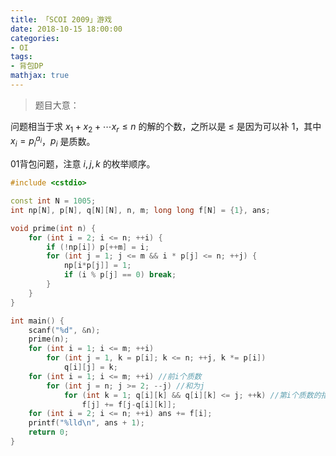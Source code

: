 ```yaml
---
title: 「SCOI 2009」游戏
date: 2018-10-15 18:00:00
categories:
- OI
tags:
- 背包DP
mathjax: true
---
```


> 题目大意：

问题相当于求 $x_1+x_2+\cdots x_r \leq n$ 的解的个数，之所以是 $\leq$ 是因为可以补 $1$，其中 $x_i=p_i^{a_i}$，$p_i$ 是质数。

01背包问题，注意 $i,j,k$ 的枚举顺序。

```c++
#include <cstdio>

const int N = 1005;
int np[N], p[N], q[N][N], n, m; long long f[N] = {1}, ans;

void prime(int n) {
    for (int i = 2; i <= n; ++i) {
        if (!np[i]) p[++m] = i;
        for (int j = 1; j <= m && i * p[j] <= n; ++j) {
            np[i*p[j]] = 1;
            if (i % p[j] == 0) break;
        }
    }
}

int main() {
    scanf("%d", &n);
    prime(n);
    for (int i = 1; i <= m; ++i)
        for (int j = 1, k = p[i]; k <= n; ++j, k *= p[i])
            q[i][j] = k;
    for (int i = 1; i <= m; ++i) //前i个质数
        for (int j = n; j >= 2; --j) //和为j
            for (int k = 1; q[i][k] && q[i][k] <= j; ++k) //第i个质数的指数
                f[j] += f[j-q[i][k]];
    for (int i = 2; i <= n; ++i) ans += f[i];
    printf("%lld\n", ans + 1);
    return 0;
}
```
